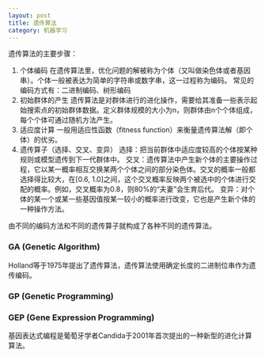 ```yaml
---
layout: post
title: 遗传算法
category: 机器学习
---
```


遗传算法的主要步骤：
1. 个体编码
在遗传算法里，优化问题的解被称为个体（又叫做染色体或者基因串）。个体一般被表达为简单的字符串或数字串，这一过程称为编码。
常见的编码方式有：二进制编码、树形编码
2. 初始群体的产生
遗传算法是对群体进行的进化操作，需要给其准备一些表示起始搜索点的初始群体数据。定义群体规模的大小为n，则群体由n个个体组成，每个个体可通过随机方法产生。
3. 适应度计算
一般用适应性函数（fitness function）来衡量遗传算法解（即个体）的优劣。
4. 遗传算子（选择、交叉、变异）
选择：把当前群体中适应度较高的个体按某种规则或模型遗传到下一代群体中。
交叉：遗传算法中产生新个体的主要操作过程，它以某一概率相互交换某两个个体之间的部分染色体。交叉的概率一般都选择得比较大，在[0.6, 1.0]之间，这个交叉概率反映两个被选中的个体进行交配的概率。例如，交叉概率为0.8，则80%的“夫妻”会生育后代。
变异：对个体的某一个或某一些基因值按某一较小的概率进行改变，它也是产生新个体的一种操作方法。

由不同的编码方法和不同的遗传算子就构成了各种不同的遗传算法。

### GA (Genetic Algorithm)
Holland等于1975年提出了遗传算法，遗传算法使用确定长度的二进制位串作为遗传编码。

### GP (Genetic Programming)

### GEP (Gene Expression Programming)
基因表达式编程是葡萄牙学者Candida于2001年首次提出的一种新型的进化计算算法。

